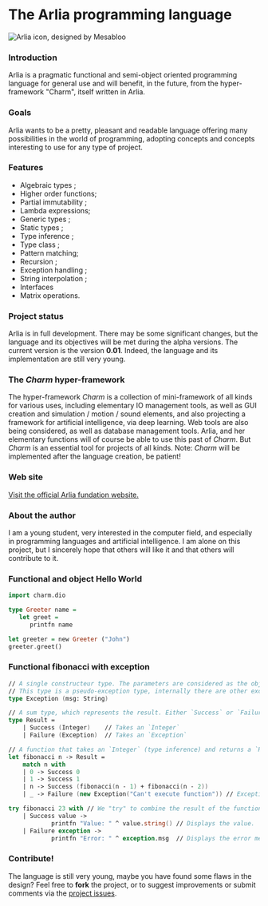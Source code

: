 # The Arlia programming language

![Arlia icon, designed by Mesabloo](http://image.noelshack.com/fichiers/2018/47/6/1543061036-arlia-gemstone-2.png)

### Introduction

Arlia is a pragmatic functional and semi-object oriented programming language for general use and will benefit, in the future, from the hyper-framework "Charm", itself written in Arlia.

### Goals

Arlia wants to be a pretty, pleasant and readable language offering many possibilities in the world of programming, adopting concepts and concepts interesting to use for any type of project.

### Features

- Algebraic types ;
- Higher order functions;
- Partial immutability ;
- Lambda expressions;
- Generic types ;
- Static types ;
- Type inference ;
- Type class ;
- Pattern matching;
- Recursion ;
- Exception handling ;
- String interpolation ;
- Interfaces
- Matrix operations.

### Project status

Arlia is in full development. There may be some significant changes, but the language and its objectives will be met during the alpha versions.
The current version is the version **0.01**. Indeed, the language and its implementation are still very young.

### The *Charm* hyper-framework

The hyper-framework *Charm* is a collection of mini-framework of all kinds for various uses, including elementary IO management tools, as well as GUI creation and simulation / motion / sound elements, and also projecting a framework for artificial intelligence, via deep learning. Web tools are also being considered, as well as database management tools.
Arlia, and her elementary functions will of course be able to use this past of *Charm*. But *Charm* is an essential tool for projects of all kinds.
Note: *Charm* will be implemented after the language creation, be patient! 

### Web site

[Visit the official Arlia fundation website.](https://vanaur.github.io/)

### About the author

I am a young student, very interested in the computer field, and especially in programming languages and artificial intelligence. I am alone on this project, but I sincerely hope that others will like it and that others will contribute to it.

### Functional and object Hello World

```hs
import charm.dio

type Greeter name =
   let greet =
      printfn name

let greeter = new Greeter ("John")
greeter.greet()
```

### Functional fibonacci with exception

```fs
// A single constructeur type. The parameters are considered as the object fields.
// This type is a pseudo-exception type, internally there are other exceptions.
type Exception (msg: String)

// A sum type, which represents the result. Either `Success` or `Failure`.
type Result =
    | Success (Integer)    // Takes an `Integer`
    | Failure (Exception)  // Takes an `Exception`

// A function that takes an `Integer` (type inference) and returns a `Result`.
let fibonacci n -> Result =
    match n with
    | 0 -> Success 0
    | 1 -> Success 1
    | n -> Success (fibonacci(n - 1) + fibonacci(n - 2))
    | _ -> Failure (new Exception("Can't execute function")) // Exception with an unknown value, NaN for example.

try fibonacci 23 with // We "try" to combine the result of the function with these different possibilities:
    | Success value -> 
            printfn "Value: " ^ value.string() // Displays the value.
    | Failure exception ->
            printfn "Error: " ^ exception.msg  // Displays the error message.
```

### Contribute!

The language is still very young, maybe you have found some flaws in the design? Feel free to **fork** the project, or to suggest improvements or submit comments via the [project issues](https://github.com/vanaur/Arlia/issues).

